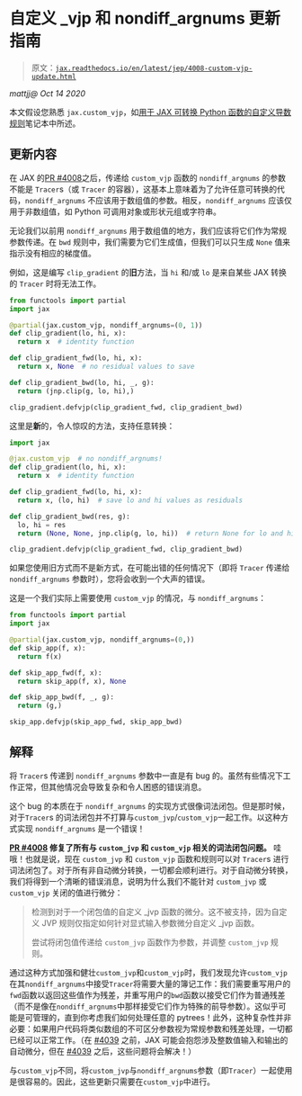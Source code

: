 # 自定义 _vjp 和 nondiff_argnums 更新指南

> 原文：[`jax.readthedocs.io/en/latest/jep/4008-custom-vjp-update.html`](https://jax.readthedocs.io/en/latest/jep/4008-custom-vjp-update.html)

*mattjj@* *Oct 14 2020*

本文假设您熟悉 `jax.custom_vjp`，如[用于 JAX 可转换 Python 函数的自定义导数规则](https://jax.readthedocs.io/en/latest/notebooks/Custom_derivative_rules_for_Python_code.html)笔记本中所述。

## 更新内容

在 JAX 的[PR #4008](https://github.com/google/jax/pull/4008)之后，传递给 `custom_vjp` 函数的 `nondiff_argnums` 的参数不能是 `Tracer`s（或 `Tracer` 的容器），这基本上意味着为了允许任意可转换的代码，`nondiff_argnums` 不应该用于数组值的参数。相反，`nondiff_argnums` 应该仅用于非数组值，如 Python 可调用对象或形状元组或字符串。

无论我们以前用 `nondiff_argnums` 用于数组值的地方，我们应该将它们作为常规参数传递。在 `bwd` 规则中，我们需要为它们生成值，但我们可以只生成 `None` 值来指示没有相应的梯度值。

例如，这是编写 `clip_gradient` 的**旧**方法，当 `hi` 和/或 `lo` 是来自某些 JAX 转换的 `Tracer` 时将无法工作。

```py
from functools import partial
import jax

@partial(jax.custom_vjp, nondiff_argnums=(0, 1))
def clip_gradient(lo, hi, x):
  return x  # identity function

def clip_gradient_fwd(lo, hi, x):
  return x, None  # no residual values to save

def clip_gradient_bwd(lo, hi, _, g):
  return (jnp.clip(g, lo, hi),)

clip_gradient.defvjp(clip_gradient_fwd, clip_gradient_bwd) 
```

这里是**新**的，令人惊叹的方法，支持任意转换：

```py
import jax

@jax.custom_vjp  # no nondiff_argnums!
def clip_gradient(lo, hi, x):
  return x  # identity function

def clip_gradient_fwd(lo, hi, x):
  return x, (lo, hi)  # save lo and hi values as residuals

def clip_gradient_bwd(res, g):
  lo, hi = res
  return (None, None, jnp.clip(g, lo, hi))  # return None for lo and hi

clip_gradient.defvjp(clip_gradient_fwd, clip_gradient_bwd) 
```

如果您使用旧方式而不是新方式，在可能出错的任何情况下（即将 `Tracer` 传递给 `nondiff_argnums` 参数时），您将会收到一个大声的错误。

这是一个我们实际上需要使用 `custom_vjp` 的情况，与 `nondiff_argnums`：

```py
from functools import partial
import jax

@partial(jax.custom_vjp, nondiff_argnums=(0,))
def skip_app(f, x):
  return f(x)

def skip_app_fwd(f, x):
  return skip_app(f, x), None

def skip_app_bwd(f, _, g):
  return (g,)

skip_app.defvjp(skip_app_fwd, skip_app_bwd) 
```

## 解释

将 `Tracer`s 传递到 `nondiff_argnums` 参数中一直是有 bug 的。虽然有些情况下工作正常，但其他情况会导致复杂和令人困惑的错误消息。

这个 bug 的本质在于 `nondiff_argnums` 的实现方式很像词法闭包。但是那时候，对于`Tracer`s 的词法闭包并不打算与`custom_jvp`/`custom_vjp`一起工作。以这种方式实现 `nondiff_argnums` 是一个错误！

**[PR #4008](https://github.com/google/jax/pull/4008) 修复了所有与 `custom_jvp` 和 `custom_vjp` 相关的词法闭包问题。** 哇哦！也就是说，现在 `custom_jvp` 和 `custom_vjp` 函数和规则可以对 `Tracer`s 进行词法闭包了。对于所有非自动微分转换，一切都会顺利进行。对于自动微分转换，我们将得到一个清晰的错误消息，说明为什么我们不能针对 `custom_jvp` 或 `custom_vjp` 关闭的值进行微分：

> 检测到对于一个闭包值的自定义 _jvp 函数的微分。这不被支持，因为自定义 JVP 规则仅指定如何针对显式输入参数微分自定义 _jvp 函数。
> 
> 尝试将闭包值传递给 `custom_jvp` 函数作为参数，并调整 `custom_jvp` 规则。

通过这种方式加强和健壮`custom_jvp`和`custom_vjp`时，我们发现允许`custom_vjp`在其`nondiff_argnums`中接受`Tracer`将需要大量的簿记工作：我们需要重写用户的`fwd`函数以返回这些值作为残差，并重写用户的`bwd`函数以接受它们作为普通残差（而不是像在`nondiff_argnums`中那样接受它们作为特殊的前导参数）。这似乎可能是可管理的，直到你考虑我们如何处理任意的 pytrees！此外，这种复杂性并非必要：如果用户代码将类似数组的不可区分参数视为常规参数和残差处理，一切都已经可以正常工作。（在 [#4039](https://github.com/google/jax/pull/4039) 之前，JAX 可能会抱怨涉及整数值输入和输出的自动微分，但在 [#4039](https://github.com/google/jax/pull/4039) 之后，这些问题将会解决！）

与`custom_vjp`不同，将`custom_jvp`与`nondiff_argnums`参数（即`Tracer`）一起使用是很容易的。因此，这些更新只需要在`custom_vjp`中进行。
